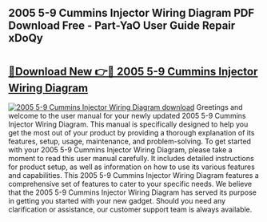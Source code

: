 ## 2005 5-9 Cummins Injector Wiring Diagram PDF Download Free - Part-YaO User Guide Repair xDoQy

# <h2><a href="http://dfqya2v.blite.top/?on=2005+5-9+Cummins+Injector+Wiring+Diagram">🔗Download New 👉🔴 2005 5-9 Cummins Injector Wiring Diagram</a></h2>

[![2005 5-9 Cummins Injector Wiring Diagram download](https://i.imgur.com/lujVjoI.png)](http://dfqya2v.blite.top/?on=2005+5-9+Cummins+Injector+Wiring+Diagram)
Greetings and welcome to the user manual for your newly updated 2005 5-9 Cummins Injector Wiring Diagram. This manual is specifically designed to help you get the most out of your product by providing a thorough explanation of its features, setup, usage, maintenance, and problem-solving. To get started with your 2005 5-9 Cummins Injector Wiring Diagram, please take a moment to read this user manual carefully. It includes detailed instructions for product setup, as well as information on how to use its various features and capabilities. This 2005 5-9 Cummins Injector Wiring Diagram features a comprehensive set of features to cater to your specific needs. We believe that the 2005 5-9 Cummins Injector Wiring Diagram has served its purpose in getting you started with your new gadget. Should you need any clarification or assistance, our customer support team is always available.
